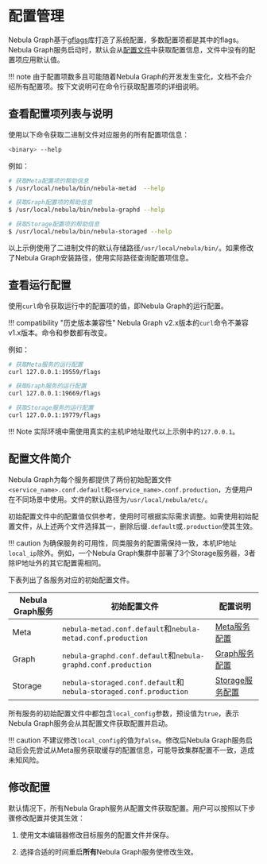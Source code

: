 # 配置管理

Nebula Graph基于[gflags](https://gflags.github.io/gflags/)库打造了系统配置，多数配置项都是其中的flags。Nebula Graph服务启动时，默认会从[配置文件](#_4)中获取配置信息，文件中没有的配置项应用默认值。

!!! note
    由于配置项数多且可能随着Nebula Graph的开发发生变化，文档不会介绍所有配置项。按下文说明可在命令行获取配置项的详细说明。

## 查看配置项列表与说明

使用以下命令获取二进制文件对应服务的所有配置项信息：

```bash
<binary> --help
```

例如：

```bash
# 获取Meta配置项的帮助信息
$ /usr/local/nebula/bin/nebula-metad  --help

# 获取Graph配置项的帮助信息
$ /usr/local/nebula/bin/nebula-graphd --help

# 获取Storage配置项的帮助信息
$ /usr/local/nebula/bin/nebula-storaged --help
```

以上示例使用了二进制文件的默认存储路径`/usr/local/nebula/bin/`。如果修改了Nebula Graph安装路径，使用实际路径查询配置项信息。

## 查看运行配置

使用`curl`命令获取运行中的配置项的值，即Nebula Graph的运行配置。

!!! compatibility "历史版本兼容性"
    Nebula Graph v2.x版本的`curl`命令不兼容v1.x版本。命令和参数都有改变。

例如：

```bash
# 获取Meta服务的运行配置
curl 127.0.0.1:19559/flags

# 获取Graph服务的运行配置
curl 127.0.0.1:19669/flags

# 获取Storage服务的运行配置
curl 127.0.0.1:19779/flags
```

!!! Note
    实际环境中需使用真实的主机IP地址取代以上示例中的`127.0.0.1`。

## 配置文件简介

Nebula Graph为每个服务都提供了两份初始配置文件`<service_name>.conf.default`和`<service_name>.conf.production`，方便用户在不同场景中使用。文件的默认路径为`/usr/local/nebula/etc/`。

初始配置文件中的配置值仅供参考，使用时可根据实际需求调整。如需使用初始配置文件，从上述两个文件选择其一，删除后缀`.default`或`.production`使其生效。

!!! caution
    为确保服务的可用性，同类服务的配置需保持一致，本机IP地址`local_ip`除外。例如，一个Nebula Graph集群中部署了3个Storage服务器，3者除IP地址外的其它配置需相同。

下表列出了各服务对应的初始配置文件。

| Nebula Graph服务 | 初始配置文件 | 配置说明 |
| - | - | - |
| Meta | `nebula-metad.conf.default`和`nebula-metad.conf.production` | [Meta服务配置](2.meta-config.md) |
| Graph | `nebula-graphd.conf.default`和`nebula-graphd.conf.production` | [Graph服务配置](3.graph-config.md) |
| Storage | `nebula-storaged.conf.default`和`nebula-storaged.conf.production` | [Storage服务配置](4.storage-config.md) |

所有服务的初始配置文件中都包含`local_config`参数，预设值为`true`，表示Nebula Graph服务会从其配置文件获取配置并启动。

!!! caution
    不建议修改`local_config`的值为`false`。修改后Nebula Graph服务启动后会先尝试从Meta服务获取缓存的配置信息，可能导致集群配置不一致，造成未知风险。

## 修改配置

默认情况下，所有Nebula Graph服务从配置文件获取配置。用户可以按照以下步骤修改配置并使其生效：

1. 使用文本编辑器修改目标服务的配置文件并保存。

2. 选择合适的时间重启**所有**Nebula Graph服务使修改生效。
